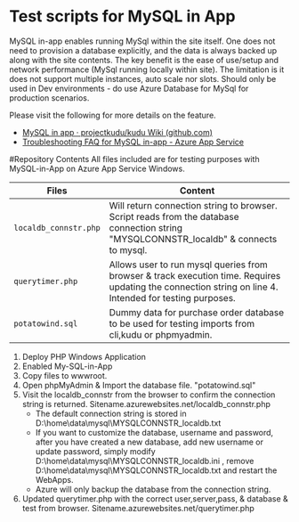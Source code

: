 # Test scripts for MySQL in App

MySQL in-app enables running MySql within the site itself. One does not need to provision a database explicitly, and the data is always backed up along with the site contents. The key benefit is the ease of use/setup and network performance (MySql running locally within site). The limitation is it does not support multiple instances, auto scale nor slots. Should only be used in Dev environments - do use Azure Database for MySql for production scenarios. 

Please visit the following for more details on the feature.
- [MySQL in app · projectkudu/kudu Wiki (github.com)](https://github.com/projectkudu/kudu/wiki/MySQL-in-app) 
- [Troubleshooting FAQ for MySQL in-app - Azure App Service](https://azure.github.io/AppService/2016/09/08/Troubleshooting-FAQ-for-MySQL-in-app.html)


#Repository Contents
All files included are for testing purposes with MySQL-in-App on Azure App Service Windows.

| Files             |  Content                                   |
|----------------------|--------------------------------------------|
| `localdb_connstr.php`           | Will return connection string to browser. Script reads from the database connection string "MYSQLCONNSTR_localdb" & connects to mysql.|
| `querytimer.php`       | Allows user to run mysql queries from browser & track execution time. Requires updating the connection string on line 4. Intended for testing purposes.                |
| `potatowind.sql`               | Dummy data for purchase order database to be used for testing imports from cli,kudu or phpmyadmin. |

1. Deploy PHP Windows Application
2. Enabled My-SQL-in-App
3. Copy files to wwwroot.
4. Open phpMyAdmin & Import the database file. "potatowind.sql"
5. Visit the localdb_connstr from the browser to confirm the connection string is returned. Sitename.azurewebsites.net/localdb_connstr.php
    - The default connection string is stored in D:\home\data\mysql\MYSQLCONNSTR_localdb.txt 
    - If you want to customize the database, username and password, after you have created a new database, add new username or update password, simply modify D:\home\data\mysql\MYSQLCONNSTR_localdb.ini , remove D:\home\data\mysql\MYSQLCONNSTR_localdb.txt and restart the WebApps.
    - Azure will only backup the database from the connection string. 
6. Updated querytimer.php with the correct user,server,pass, & database & test from browser. Sitename.azurewebsites.net/querytimer.php
